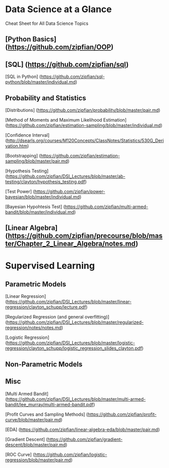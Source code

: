 # Data Science at a Glance
Cheat Sheet for All Data Science Topics

## [Python Basics] (https://github.com/zipfian/OOP)

## [SQL] (https://github.com/zipfian/sql)

[SQL in Python] (https://github.com/zipfian/sql-python/blob/master/individual.md)

## Probability and Statistics

[Distributions] (https://github.com/zipfian/probability/blob/master/pair.md)

[Method of Moments and Maximum Likelihood Estimation] (https://github.com/zipfian/estimation-sampling/blob/master/individual.md)

[Confidence Interval] (http://dsearls.org/courses/M120Concepts/ClassNotes/Statistics/530G_Derivation.htm)

[Bootstrapping] (https://github.com/zipfian/estimation-sampling/blob/master/pair.md)

[Hypothesis Testing] (https://github.com/zipfian/DSI_Lectures/blob/master/ab-testing/clayton/hypothesis_testing.pdf)

[Test Power] (https://github.com/zipfian/power-bayesian/blob/master/individual.md)

[Bayesian Hypohtesis Test] (https://github.com/zipfian/multi-armed-bandit/blob/master/individual.md)

## [Linear Algebra] (https://github.com/zipfian/precourse/blob/master/Chapter_2_Linear_Algebra/notes.md)

# Supervised Learning

## Parametric Models

[Linear Regression] (https://github.com/zipfian/DSI_Lectures/blob/master/linear-regression/clayton_schupp/lecture.pdf)

[Regularized Regression (and general overfitting)] (https://github.com/zipfian/DSI_Lectures/blob/master/regularized-regression/notes/notes.md)

[Logistic Regression] (https://github.com/zipfian/DSI_Lectures/blob/master/logistic-regression/clayton_schupp/logistic_regression_slides_clayton.pdf)

## Non-Parametric Models



## Misc

[Multi Armed Bandit] (https://github.com/zipfian/DSI_Lectures/blob/master/multi-armed-bandit/lee_murray/multi-armed-bandit.pdf)

[Profit Curves and Sampling Methods] (https://github.com/zipfian/profit-curve/blob/master/pair.md)

[EDA] (https://github.com/zipfian/linear-algebra-eda/blob/master/pair.md)

[Gradient Descent] (https://github.com/zipfian/gradient-descent/blob/master/pair.md)

[ROC Curve] (https://github.com/zipfian/logistic-regression/blob/master/pair.md)
